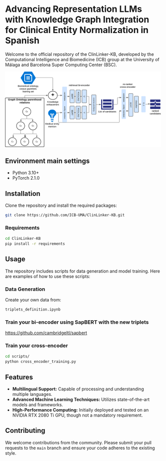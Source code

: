 

# Advancing Representation LLMs with Knowledge Graph Integration for Clinical Entity Normalization in Spanish

Welcome to the official repository of the ClinLinker-KB, developed by the Computational Intelligence and Biomedicine (ICB) group at the University of Málaga and Barcelona Super Computing Center (BSC). 

![ClinLinker-KB architecture for information retrieval and candidate reranking](pics/ClinLinkerKB.png)


## Environment main settings

- Python 3.10+
- PyTorch 2.1.0

## Installation

Clone the repository and install the required packages:

```bash
git clone https://github.com/ICB-UMA/ClinLinker-KB.git
```

### Requirements

```bash
cd ClinLinker-KB
pip install -r requirements
```

## Usage

The repository includes scripts for data generation and model training. Here are examples of how to use these scripts:

### Data Generation

Create your own data from:
```bash
triplets_definition.ipynb

```


### Train your bi-encoder using SapBERT with the new triplets

https://github.com/cambridgeltl/sapbert

### Train your cross-encoder

```bash
cd scripts/
python cross_encoder_training.py 

```

## Features

- **Multilingual Support:** Capable of processing and understanding multiple languages.
- **Advanced Machine Learning Techniques:** Utilizes state-of-the-art models and frameworks.
- **High-Performance Computing:** Initially deployed and tested on an NVIDIA RTX 2080 Ti GPU, though not a mandatory requirement.

## Contributing

We welcome contributions from the community. Please submit your pull requests to the `main` branch and ensure your code adheres to the existing style.


